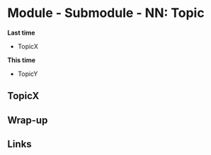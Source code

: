 # Module - Submodule - NN: Topic

**Last time**
- TopicX

**This time**
- TopicY

## TopicX

## Wrap-up

## Links
